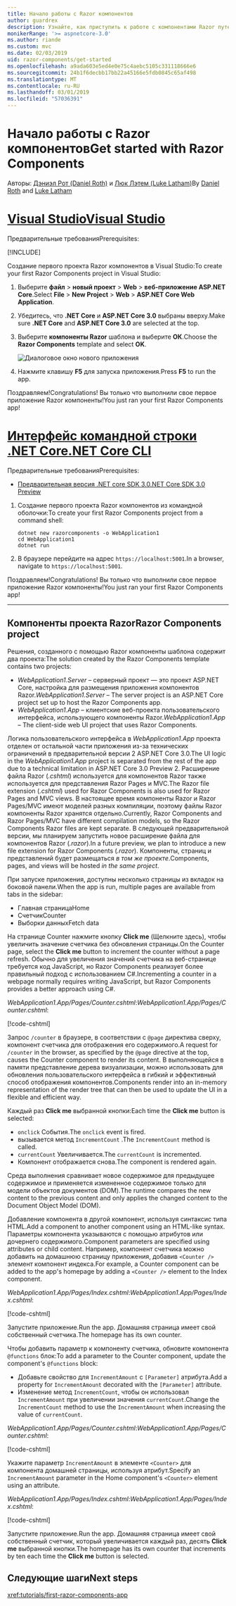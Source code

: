 ```yaml
---
title: Начало работы с Razor компонентов
author: guardrex
description: Узнайте, как приступить к работе с компонентами Razor путем создания и изменения проекта Razor компонентов.
monikerRange: '>= aspnetcore-3.0'
ms.author: riande
ms.custom: mvc
ms.date: 02/03/2019
uid: razor-components/get-started
ms.openlocfilehash: a9ada603e5ed4e0e75c4aebc5105c331118666e6
ms.sourcegitcommit: 24b1f6decbb17bb22a45166e5fdb0845c65af498
ms.translationtype: MT
ms.contentlocale: ru-RU
ms.lasthandoff: 03/01/2019
ms.locfileid: "57036391"
---
```

# <a name="get-started-with-razor-components"></a><span data-ttu-id="99cde-103">Начало работы с Razor компонентов</span><span class="sxs-lookup"><span data-stu-id="99cde-103">Get started with Razor Components</span></span>

<span data-ttu-id="99cde-104">Авторы: [Дэниэл Рот (Daniel Roth)](https://github.com/danroth27) и [Люк Лэтем (Luke Latham)](https://github.com/guardrex)</span><span class="sxs-lookup"><span data-stu-id="99cde-104">By [Daniel Roth](https://github.com/danroth27) and [Luke Latham](https://github.com/guardrex)</span></span>

# <a name="visual-studiotabvisual-studio"></a>[<span data-ttu-id="99cde-105">Visual Studio</span><span class="sxs-lookup"><span data-stu-id="99cde-105">Visual Studio</span></span>](#tab/visual-studio)

<span data-ttu-id="99cde-106">Предварительные требования</span><span class="sxs-lookup"><span data-stu-id="99cde-106">Prerequisites:</span></span>

[!INCLUDE[](~/includes/net-core-prereqs-vs-3.0.md)]

<span data-ttu-id="99cde-107">Создание первого проекта Razor компонентов в Visual Studio:</span><span class="sxs-lookup"><span data-stu-id="99cde-107">To create your first Razor Components project in Visual Studio:</span></span>

1. <span data-ttu-id="99cde-108">Выберите **файл** > **новый проект** > **Web** > **веб-приложение ASP.NET Core**.</span><span class="sxs-lookup"><span data-stu-id="99cde-108">Select **File** > **New Project** > **Web** > **ASP.NET Core Web Application**.</span></span>
1. <span data-ttu-id="99cde-109">Убедитесь, что **.NET Core** и **ASP.NET Core 3.0** выбраны вверху.</span><span class="sxs-lookup"><span data-stu-id="99cde-109">Make sure **.NET Core** and **ASP.NET Core 3.0** are selected at the top.</span></span>
1. <span data-ttu-id="99cde-110">Выберите **компоненты Razor** шаблона и выберите **ОК**.</span><span class="sxs-lookup"><span data-stu-id="99cde-110">Choose the **Razor Components** template and select **OK**.</span></span>

   ![Диалоговое окно нового приложения](https://msdnshared.blob.core.windows.net/media/2019/01/razor-components-template.png)

1. <span data-ttu-id="99cde-112">Нажмите клавишу **F5** для запуска приложения.</span><span class="sxs-lookup"><span data-stu-id="99cde-112">Press **F5** to run the app.</span></span>

<span data-ttu-id="99cde-113">Поздравляем!</span><span class="sxs-lookup"><span data-stu-id="99cde-113">Congratulations!</span></span> <span data-ttu-id="99cde-114">Вы только что выполнили свое первое приложение Razor компоненты!</span><span class="sxs-lookup"><span data-stu-id="99cde-114">You just ran your first Razor Components app!</span></span>

<!--

# [Visual Studio Code](#tab/visual-studio-code)

Prerequisites:

[!INCLUDE[](~/includes/net-core-prereqs-vsc-3.0.md)]

To create your first Razor Components project in Visual Studio Code:

1. Execute the following command from a command shell:

   ```console
   dotnet new razorcomponents -o WebApplication1
   ```

1. Open the *WebApplication1* folder in Visual Studio Code.

1. Add a *.vscode* folder.

1. Add a *tasks.json* file to the *.vscode* folder with the following content:

   [!code-json[](get-started/samples_snapshot/3.x/tasks.json)]

1. Add a *launch.json* file to the *.vscode* folder with the following content:

   [!code-json[](get-started/samples_snapshot/3.x/launch.json)]

1. Execute the app using the Visual Studio Code debugger.

1. In a browser, navigate to `https://localhost:5001`.

Congratulations! You just ran your first Razor Components app!

# [Visual Studio for Mac](#tab/visual-studio-mac)

.NET Core 3.0 will be supported with Visual Studio for Mac version 8.0 or later. Visual Studio for Mac version 8.0 Preview isn't available at this time.

Use the [.NET Core CLI version of this topic](xref:razor-components/get-started?tabs=netcore-cli) on macOS.


[!INCLUDE[](~/includes/net-core-prereqs-mac-3.0.md)]

To create your first project Razor Components project in Visual Studio for Mac:

1. Select **File** > **New Solution** or **New Project**.
1. In the sidebar, select **.NET Core** > **App**.
1. Select **ASP.NET Core Razor Components** and select **Next**.
1. The **Target Framework** defaults to **.NET Core 3.0**. Select **Next**.
1. In the **Project Name** field, enter `WebApplication1`. Select **Create**.
1. Select **Run** > **Run Without Debugging** to run the app *without the debugger*. Running with the debugger isn't supported at this time.

Congratulations! You just ran your first Razor Components app!
-->

# <a name="net-core-clitabnetcore-cli"></a>[<span data-ttu-id="99cde-115">Интерфейс командной строки .NET Core</span><span class="sxs-lookup"><span data-stu-id="99cde-115">.NET Core CLI</span></span>](#tab/netcore-cli/)

<span data-ttu-id="99cde-116">Предварительные требования</span><span class="sxs-lookup"><span data-stu-id="99cde-116">Prerequisites:</span></span>

* [<span data-ttu-id="99cde-117">Предварительная версия .NET core SDK 3.0</span><span class="sxs-lookup"><span data-stu-id="99cde-117">.NET Core SDK 3.0 Preview</span></span>](https://dotnet.microsoft.com/download/dotnet-core/3.0)

1. <span data-ttu-id="99cde-118">Создание первого проекта Razor компонентов из командной оболочки:</span><span class="sxs-lookup"><span data-stu-id="99cde-118">To create your first Razor Components project from a command shell:</span></span>

   ```console
   dotnet new razorcomponents -o WebApplication1
   cd WebApplication1
   dotnet run
   ```

1. <span data-ttu-id="99cde-119">В браузере перейдите на адрес `https://localhost:5001`.</span><span class="sxs-lookup"><span data-stu-id="99cde-119">In a browser, navigate to `https://localhost:5001`.</span></span>

<span data-ttu-id="99cde-120">Поздравляем!</span><span class="sxs-lookup"><span data-stu-id="99cde-120">Congratulations!</span></span> <span data-ttu-id="99cde-121">Вы только что выполнили свое первое приложение Razor компоненты!</span><span class="sxs-lookup"><span data-stu-id="99cde-121">You just ran your first Razor Components app!</span></span>

---

## <a name="razor-components-project"></a><span data-ttu-id="99cde-122">Компоненты проекта Razor</span><span class="sxs-lookup"><span data-stu-id="99cde-122">Razor Components project</span></span>

<span data-ttu-id="99cde-123">Решения, созданного с помощью Razor компоненты шаблона содержит два проекта:</span><span class="sxs-lookup"><span data-stu-id="99cde-123">The solution created by the Razor Components template contains two projects:</span></span>

* <span data-ttu-id="99cde-124">*WebApplication1.Server* &ndash; серверный проект — это проект ASP.NET Core, настройка для размещения приложения компонентов Razor.</span><span class="sxs-lookup"><span data-stu-id="99cde-124">*WebApplication1.Server* &ndash; The server project is an ASP.NET Core project set up to host the Razor Components app.</span></span>
* <span data-ttu-id="99cde-125">*WebApplication1.App* &ndash; клиентские веб-проекта пользовательского интерфейса, использующего компоненты Razor.</span><span class="sxs-lookup"><span data-stu-id="99cde-125">*WebApplication1.App* &ndash; The client-side web UI project that uses Razor Components.</span></span>

<span data-ttu-id="99cde-126">Логика пользовательского интерфейса в *WebApplication1.App* проекта отделен от остальной части приложения из-за технических ограничений в предварительной версии 2 ASP.NET Core 3.0.</span><span class="sxs-lookup"><span data-stu-id="99cde-126">The UI logic in the *WebApplication1.App* project is separated from the rest of the app due to a technical limitation in ASP.NET Core 3.0 Preview 2.</span></span> <span data-ttu-id="99cde-127">Расширение файла Razor (*.cshtml*) используется для компонентов Razor также используется для представления Razor Pages и MVC.</span><span class="sxs-lookup"><span data-stu-id="99cde-127">The Razor file extension (*.cshtml*) used for Razor Components is also used for Razor Pages and MVC views.</span></span> <span data-ttu-id="99cde-128">В настоящее время компоненты Razor и Razor Pages/MVC имеют моделей разных компиляции, поэтому файлы Razor компоненты Razor хранятся отдельно.</span><span class="sxs-lookup"><span data-stu-id="99cde-128">Currently, Razor Components and Razor Pages/MVC have different compilation models, so the Razor Components Razor files are kept separate.</span></span> <span data-ttu-id="99cde-129">В следующей предварительной версии, мы планируем запустить новое расширение файла для компонентов Razor (*.razor*).</span><span class="sxs-lookup"><span data-stu-id="99cde-129">In a future preview, we plan to introduce a new file extension for Razor Components (*.razor*).</span></span> <span data-ttu-id="99cde-130">Компоненты, страниц и представлений будет размещаться *в том же проекте*.</span><span class="sxs-lookup"><span data-stu-id="99cde-130">Components, pages, and views will be hosted *in the same project*.</span></span>

<span data-ttu-id="99cde-131">При запуске приложения, доступны несколько страницы из вкладок на боковой панели.</span><span class="sxs-lookup"><span data-stu-id="99cde-131">When the app is run, multiple pages are available from tabs in the sidebar:</span></span>

* <span data-ttu-id="99cde-132">Главная страница</span><span class="sxs-lookup"><span data-stu-id="99cde-132">Home</span></span>
* <span data-ttu-id="99cde-133">Счетчик</span><span class="sxs-lookup"><span data-stu-id="99cde-133">Counter</span></span>
* <span data-ttu-id="99cde-134">Выборки данных</span><span class="sxs-lookup"><span data-stu-id="99cde-134">Fetch data</span></span>

<span data-ttu-id="99cde-135">На странице Counter нажмите кнопку **Click me** (Щелкните здесь), чтобы увеличить значение счетчика без обновления страницы.</span><span class="sxs-lookup"><span data-stu-id="99cde-135">On the Counter page, select the **Click me** button to increment the counter without a page refresh.</span></span> <span data-ttu-id="99cde-136">Обычно для увеличения значений счетчика на веб-странице требуется код JavaScript, но Razor Components реализует более правильный подход с использованием C#.</span><span class="sxs-lookup"><span data-stu-id="99cde-136">Incrementing a counter in a webpage normally requires writing JavaScript, but Razor Components provides a better approach using C#.</span></span>

<span data-ttu-id="99cde-137">*WebApplication1.App/Pages/Counter.cshtml*:</span><span class="sxs-lookup"><span data-stu-id="99cde-137">*WebApplication1.App/Pages/Counter.cshtml*:</span></span>

[!code-cshtml[](get-started/samples_snapshot/3.x/Counter1.cshtml)]

<span data-ttu-id="99cde-138">Запрос `/counter` в браузере, в соответствии с `@page` директива сверху, компонент счетчика для отображения его содержимого.</span><span class="sxs-lookup"><span data-stu-id="99cde-138">A request for `/counter` in the browser, as specified by the `@page` directive at the top, causes the Counter component to render its content.</span></span> <span data-ttu-id="99cde-139">В выполняющейся в памяти представление дерева визуализации, можно использовать для обновления пользовательского интерфейса в гибкий и эффективный способ отображения компонентов.</span><span class="sxs-lookup"><span data-stu-id="99cde-139">Components render into an in-memory representation of the render tree that can then be used to update the UI in a flexible and efficient way.</span></span>

<span data-ttu-id="99cde-140">Каждый раз **Click me** выбранной кнопки:</span><span class="sxs-lookup"><span data-stu-id="99cde-140">Each time the **Click me** button is selected:</span></span>

* <span data-ttu-id="99cde-141">`onclick` События.</span><span class="sxs-lookup"><span data-stu-id="99cde-141">The `onclick` event is fired.</span></span>
* <span data-ttu-id="99cde-142">вызывается метод `IncrementCount` .</span><span class="sxs-lookup"><span data-stu-id="99cde-142">The `IncrementCount` method is called.</span></span>
* <span data-ttu-id="99cde-143">`currentCount` Увеличивается.</span><span class="sxs-lookup"><span data-stu-id="99cde-143">The `currentCount` is incremented.</span></span>
* <span data-ttu-id="99cde-144">Компонент отображается снова.</span><span class="sxs-lookup"><span data-stu-id="99cde-144">The component is rendered again.</span></span>

<span data-ttu-id="99cde-145">Среда выполнения сравнивает новое содержимое для предыдущее содержимое и применяется измененное содержимое только для модели объектов документов (DOM).</span><span class="sxs-lookup"><span data-stu-id="99cde-145">The runtime compares the new content to the previous content and only applies the changed content to the Document Object Model (DOM).</span></span>

<span data-ttu-id="99cde-146">Добавление компонента в другой компонент, используя синтаксис типа HTML.</span><span class="sxs-lookup"><span data-stu-id="99cde-146">Add a component to another component using an HTML-like syntax.</span></span> <span data-ttu-id="99cde-147">Параметры компонента указываются с помощью атрибутов или дочернего содержимого.</span><span class="sxs-lookup"><span data-stu-id="99cde-147">Component parameters are specified using attributes or child content.</span></span> <span data-ttu-id="99cde-148">Например, компонент счетчика можно добавить на домашнюю страницу приложения, добавив `<Counter />` элемент компонент индекса.</span><span class="sxs-lookup"><span data-stu-id="99cde-148">For example, a Counter component can be added to the app's homepage by adding a `<Counter />` element to the Index component.</span></span>

<span data-ttu-id="99cde-149">*WebApplication1.App/Pages/Index.cshtml*:</span><span class="sxs-lookup"><span data-stu-id="99cde-149">*WebApplication1.App/Pages/Index.cshtml*:</span></span>

[!code-cshtml[](get-started/samples_snapshot/3.x/Index1.cshtml?highlight=7)]

<span data-ttu-id="99cde-150">Запустите приложение.</span><span class="sxs-lookup"><span data-stu-id="99cde-150">Run the app.</span></span> <span data-ttu-id="99cde-151">Домашняя страница имеет свой собственный счетчика.</span><span class="sxs-lookup"><span data-stu-id="99cde-151">The homepage has its own counter.</span></span>

<span data-ttu-id="99cde-152">Чтобы добавить параметр к компоненту счетчика, обновите компонента `@functions` блок:</span><span class="sxs-lookup"><span data-stu-id="99cde-152">To add a parameter to the Counter component, update the component's `@functions` block:</span></span>

* <span data-ttu-id="99cde-153">Добавьте свойство для `IncrementAmount` с `[Parameter]` атрибута.</span><span class="sxs-lookup"><span data-stu-id="99cde-153">Add a property for `IncrementAmount` decorated with the `[Parameter]` attribute.</span></span>
* <span data-ttu-id="99cde-154">Изменение метод `IncrementCount`, чтобы он использовал `IncrementAmount` при увеличении значения `currentCount`.</span><span class="sxs-lookup"><span data-stu-id="99cde-154">Change the `IncrementCount` method to use the `IncrementAmount` when increasing the value of `currentCount`.</span></span>

<span data-ttu-id="99cde-155">*WebApplication1.App/Pages/Counter.cshtml*:</span><span class="sxs-lookup"><span data-stu-id="99cde-155">*WebApplication1.App/Pages/Counter.cshtml*:</span></span>

[!code-cshtml[](get-started/samples_snapshot/3.x/Counter2.cshtml?highlight=4,8)]

<span data-ttu-id="99cde-156">Укажите параметр `IncrementAmount` в элементе `<Counter>` для компонента домашней страницы, используя атрибут.</span><span class="sxs-lookup"><span data-stu-id="99cde-156">Specify an `IncrementAmount` parameter in the Home component's `<Counter>` element using an attribute.</span></span>

<span data-ttu-id="99cde-157">*WebApplication1.App/Pages/Index.cshtml*:</span><span class="sxs-lookup"><span data-stu-id="99cde-157">*WebApplication1.App/Pages/Index.cshtml*:</span></span>

[!code-cshtml[](get-started/samples_snapshot/3.x/Index2.cshtml)]

<span data-ttu-id="99cde-158">Запустите приложение.</span><span class="sxs-lookup"><span data-stu-id="99cde-158">Run the app.</span></span> <span data-ttu-id="99cde-159">Домашняя страница имеет свой собственный счетчик, который увеличивается каждый раз, десять **Click me** выбранной кнопки.</span><span class="sxs-lookup"><span data-stu-id="99cde-159">The homepage has its own counter that increments by ten each time the **Click me** button is selected.</span></span>

## <a name="next-steps"></a><span data-ttu-id="99cde-160">Следующие шаги</span><span class="sxs-lookup"><span data-stu-id="99cde-160">Next steps</span></span>

<xref:tutorials/first-razor-components-app>
